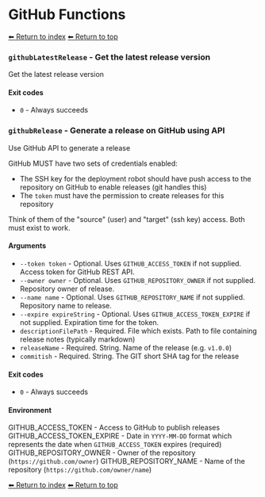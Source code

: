 # GitHub Functions

[⬅ Return to index](index.md)
[⬅ Return to top](../index.md)


### `githubLatestRelease` - Get the latest release version

Get the latest release version

#### Exit codes

- `0` - Always succeeds

### `githubRelease` - Generate a release on GitHub using API

Use GitHub API to generate a release

GitHub MUST have two sets of credentials enabled:

- The SSH key for the deployment robot should have push access to the repository on GitHub to enable releases (git handles this)
- The `token` must have the permission to create releases for this repository

Think of them of the "source" (user) and "target" (ssh key) access. Both must exist to work.

#### Arguments

- `--token token` - Optional. Uses `GITHUB_ACCESS_TOKEN` if not supplied. Access token for GitHub REST API.
- `--owner owner` - Optional. Uses `GITHUB_REPOSITORY_OWNER` if not supplied. Repository owner of release.
- `--name name` - Optional. Uses `GITHUB_REPOSITORY_NAME` if not supplied. Repository name to release.
- `--expire expireString` - Optional. Uses `GITHUB_ACCESS_TOKEN_EXPIRE` if not supplied. Expiration time for the token.
- `descriptionFilePath` - Required. File which exists. Path to file containing release notes (typically markdown)
- `releaseName` - Required. String. Name of the release (e.g. `v1.0.0`)
- `commitish` - Required. String. The GIT short SHA tag for the release

#### Exit codes

- `0` - Always succeeds

#### Environment

GITHUB_ACCESS_TOKEN - Access to GitHub to publish releases
GITHUB_ACCESS_TOKEN_EXPIRE - Date in `YYYY-MM-DD` format which represents the date when `GITHUB_ACCESS_TOKEN` expires (required)
GITHUB_REPOSITORY_OWNER - Owner of the repository (`https://github.com/owner`)
GITHUB_REPOSITORY_NAME - Name of the repository (`https://github.com/owner/name`)

[⬅ Return to index](index.md)
[⬅ Return to top](../index.md)
